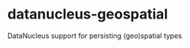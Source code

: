 datanucleus-geospatial
======================

DataNucleus support for persisting (geo)spatial types
